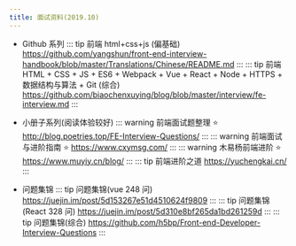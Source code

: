 ```yaml
---
title: 面试资料(2019.10)
---
```


- Github 系列
  ::: tip
  前端 html+css+js (偏基础)
  <https://github.com/yangshun/front-end-interview-handbook/blob/master/Translations/Chinese/README.md>
  :::
  ::: tip
  前端 HTML + CSS + JS + ES6 + Webpack + Vue + React + Node + HTTPS + 数据结构与算法 + Git (综合)
  <https://github.com/biaochenxuying/blog/blob/master/interview/fe-interview.md>
  :::

- 小册子系列(阅读体验较好)
  ::: warning
  前端面试题整理 ⭐️
  <http://blog.poetries.top/FE-Interview-Questions/>
  :::
  ::: warning
  前端面试与进阶指南 ⭐️
  <https://www.cxymsg.com/>
  :::
  ::: warning
  木易杨前端进阶 ⭐️
  <https://www.muyiy.cn/blog/>
  :::
  ::: tip
  前端进阶之道
  <https://yuchengkai.cn/>
  :::
- 问题集锦
  ::: tip
  问题集锦(vue 248 问)
  <https://juejin.im/post/5d153267e51d4510624f9809>
  :::
  ::: tip
  问题集锦(React 328 问)
  <https://juejin.im/post/5d310e8bf265da1bd261259d>
  :::
  ::: tip
  问题集锦(综合)
  <https://github.com/h5bp/Front-end-Developer-Interview-Questions>
  :::
